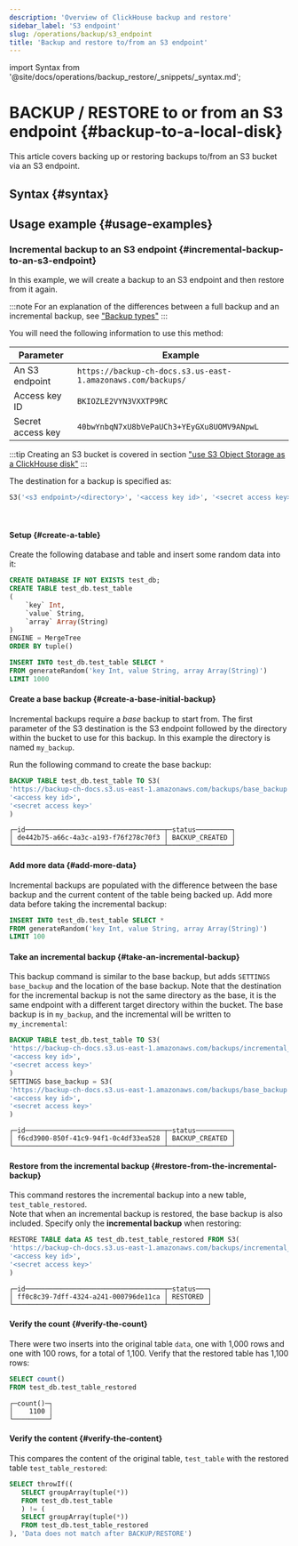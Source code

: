 ```yaml
---
description: 'Overview of ClickHouse backup and restore'
sidebar_label: 'S3 endpoint'
slug: /operations/backup/s3_endpoint
title: 'Backup and restore to/from an S3 endpoint'
---
```


import Syntax from '@site/docs/operations/backup_restore/_snippets/_syntax.md';

# BACKUP / RESTORE to or from an S3 endpoint {#backup-to-a-local-disk}

This article covers backing up or restoring backups to/from an S3 bucket
via an S3 endpoint.

## Syntax {#syntax}

<Syntax/>

## Usage example {#usage-examples}

### Incremental backup to an S3 endpoint {#incremental-backup-to-an-s3-endpoint}

In this example, we will create a backup to an S3 endpoint and then restore from it
again.

:::note
For an explanation of the differences between a full backup and an incremental
backup, see ["Backup types"](/operations/backup/overview/#backup-types)
:::

You will need the following information to use this method:

| Parameter         | Example                                                      |
|-------------------|--------------------------------------------------------------|
| An S3 endpoint    | `https://backup-ch-docs.s3.us-east-1.amazonaws.com/backups/` |
| Access key ID     | `BKIOZLE2VYN3VXXTP9RC`                                       |
| Secret access key | `40bwYnbqN7xU8bVePaUCh3+YEyGXu8UOMV9ANpwL`                   |

:::tip
Creating an S3 bucket is covered in section ["use S3 Object Storage as a ClickHouse disk"](/integrations/data-ingestion/s3/index.md#configuring-s3-for-clickhouse-use)
:::

The destination for a backup is specified as:

```sql
S3('<s3 endpoint>/<directory>', '<access key id>', '<secret access key>', '<extra_credentials>')
```
<br/>
<VerticalStepper headerLevel="h4">

#### Setup {#create-a-table}

Create the following database and table and insert some random data into it:

```sql
CREATE DATABASE IF NOT EXISTS test_db;
CREATE TABLE test_db.test_table
(
    `key` Int,
    `value` String,
    `array` Array(String)
)
ENGINE = MergeTree
ORDER BY tuple()
```

```sql
INSERT INTO test_db.test_table SELECT *
FROM generateRandom('key Int, value String, array Array(String)')
LIMIT 1000
```

#### Create a base backup {#create-a-base-initial-backup}

Incremental backups require a _base_ backup to start from. The first parameter of
the S3 destination is the S3 endpoint followed by the directory within the bucket
to use for this backup. In this example the directory is named `my_backup`.

Run the following command to create the base backup:

```sql
BACKUP TABLE test_db.test_table TO S3(
'https://backup-ch-docs.s3.us-east-1.amazonaws.com/backups/base_backup',
'<access key id>',
'<secret access key>'
)
```

```response
┌─id───────────────────────────────────┬─status─────────┐
│ de442b75-a66c-4a3c-a193-f76f278c70f3 │ BACKUP_CREATED │
└──────────────────────────────────────┴────────────────┘
```

#### Add more data {#add-more-data}

Incremental backups are populated with the difference between the base backup and
the current content of the table being backed up. Add more data before taking the
incremental backup:

```sql
INSERT INTO test_db.test_table SELECT *
FROM generateRandom('key Int, value String, array Array(String)')
LIMIT 100
```

#### Take an incremental backup {#take-an-incremental-backup}

This backup command is similar to the base backup, but adds `SETTINGS base_backup` and the location of the base backup.  Note that the destination for the incremental backup is not the same directory as the base, it is the same endpoint with a different target directory within the bucket.  The base backup is in `my_backup`, and the incremental will be written to `my_incremental`:

```sql
BACKUP TABLE test_db.test_table TO S3(
'https://backup-ch-docs.s3.us-east-1.amazonaws.com/backups/incremental_backup',
'<access key id>',
'<secret access key>'
)
SETTINGS base_backup = S3(
'https://backup-ch-docs.s3.us-east-1.amazonaws.com/backups/base_backup',
'<access key id>',
'<secret access key>'
)
```

```response
┌─id───────────────────────────────────┬─status─────────┐
│ f6cd3900-850f-41c9-94f1-0c4df33ea528 │ BACKUP_CREATED │
└──────────────────────────────────────┴────────────────┘
```

#### Restore from the incremental backup {#restore-from-the-incremental-backup}

This command restores the incremental backup into a new table, `test_table_restored`.  
Note that when an incremental backup is restored, the base backup is also included. 
Specify only the **incremental backup** when restoring:

```sql
RESTORE TABLE data AS test_db.test_table_restored FROM S3(
'https://backup-ch-docs.s3.us-east-1.amazonaws.com/backups/incremental_backup',
'<access key id>',
'<secret access key>'
)
```

```response
┌─id───────────────────────────────────┬─status───┐
│ ff0c8c39-7dff-4324-a241-000796de11ca │ RESTORED │
└──────────────────────────────────────┴──────────┘
```

#### Verify the count {#verify-the-count}

There were two inserts into the original table `data`, one with 1,000 rows and one with 100 rows, for a total of 1,100. 
Verify that the restored table has 1,100 rows:

```sql
SELECT count()
FROM test_db.test_table_restored
```

```response
┌─count()─┐
│    1100 │
└─────────┘
```

#### Verify the content {#verify-the-content}

This compares the content of the original table, `test_table` with the restored table `test_table_restored`:

```sql
SELECT throwIf((
   SELECT groupArray(tuple(*))
   FROM test_db.test_table
   ) != (
   SELECT groupArray(tuple(*))
   FROM test_db.test_table_restored
), 'Data does not match after BACKUP/RESTORE')
```

</VerticalStepper>

